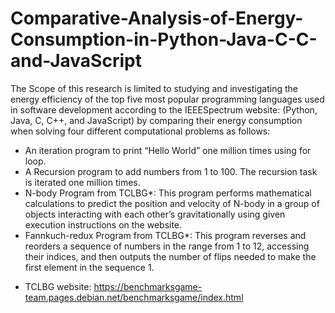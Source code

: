 # Comparative-Analysis-of-Energy-Consumption-in-Python-Java-C-C-and-JavaScript

The Scope of this research is limited to studying and investigating the energy efficiency of the top five most popular programming 
languages used in software development according to the IEEESpectrum website: (Python, Java, C, C++,
and JavaScript) by comparing their energy consumption when 
solving four different computational problems as follows:

- An iteration program to print “Hello World” one million times using for loop.
- A Recursion program to add numbers from 1 to 100. The recursion task is iterated one million 
times. 
- N-body Program from TCLBG*: This program performs mathematical calculations to predict the 
position and velocity of N-body in a group of objects interacting with each other’s gravitationally
using given execution instructions on the website. 
- Fannkuch-redux Program from TCLBG*: This program reverses and reorders a sequence of 
numbers in the range from 1 to 12, accessing their indices, and then outputs the number of flips 
needed to make the first element in the sequence 1.

* TCLBG website: https://benchmarksgame-team.pages.debian.net/benchmarksgame/index.html
